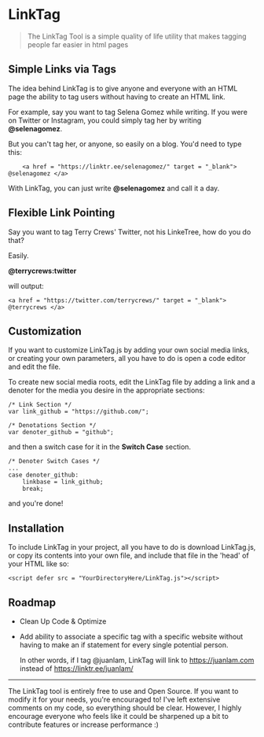 # LinkTag
 > The LinkTag Tool is a simple quality of life utility that makes tagging people far easier in html pages
 
 ## Simple Links via Tags
 The idea behind LinkTag is to give anyone and everyone with an HTML page the ability to tag users without having to create an HTML link.
 
 For example, say you want to tag Selena Gomez while writing. If you were on Twitter or Instagram, you could simply tag her by writing __@selenagomez__.
 
 But you can't tag her, or anyone, so easily on a blog. You'd need to type this: 
 
		<a href = "https://linktr.ee/selenagomez/" target = "_blank"> @selenagomez </a>

With LinkTag, you can just write __@selenagomez__ and call it a day.

## Flexible Link Pointing
Say you want to tag Terry Crews' Twitter, not his LinkeTree, how do you do  that?

Easily.

__@terrycrews:twitter__

will output:

	<a href = "https://twitter.com/terrycrews/" target = "_blank"> @terrycrews </a>
	
	
## Customization
If you want to customize LinkTag.js by adding your own social media links, or creating your own parameters, all you have to do is open a code editor and edit the file. 

To create new social media roots, edit the LinkTag file by adding a link and a denoter for the media you desire in the appropriate sections:

	/* Link Section */
	var link_github = "https://github.com/";
	
	/* Denotations Section */
	var denoter_github = "github";
	
and then a switch case for it in the __Switch Case__ section.

	/* Denoter Switch Cases */
	...
	case denoter_github:
		linkbase = link_github;
		break;
		
and you're done!

## Installation

To include LinkTag in your project, all you have to do is download LinkTag.js, or copy its contents into your own file, and include that file in the 'head' of your HTML like so:

	<script defer src = "YourDirectoryHere/LinkTag.js"></script>

## Roadmap
- Clean Up Code & Optimize
- Add ability to associate a specific tag with a specific website without having to make an if statement for every single potential person.

	In other words, if I tag @juanlam, LinkTag will link to https://juanlam.com instead of https://linktr.ee/juanlam/
	
---

The LinkTag tool is entirely free to use and Open Source. If you want to modify it for your needs, you're encouraged to! I've left extensive comments on my code, so everything should be clear. However, I highly encourage everyone who feels like it could be sharpened up a bit to contribute features or increase performance :)
	


 
 
